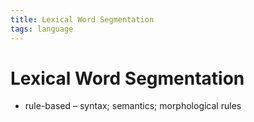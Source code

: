 ```yaml
---
title: Lexical Word Segmentation
tags: language
---
```


# Lexical Word Segmentation
- rule-based – syntax; semantics; morphological rules


















